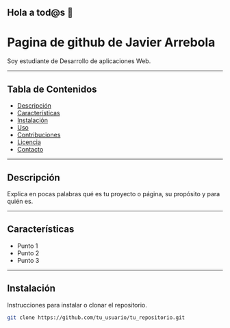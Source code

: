 ## Hola a tod@s 👋

<!--
**JavierArrebola/JavierArrebola** is a ✨ _special_ ✨ repository because its `README.md` (this file) appears on your GitHub profile.

Here are some ideas to get you started:

- 🔭 I’m currently working on ...
- 🌱 I’m currently learning ...
- 👯 I’m looking to collaborate on ...
- 🤔 I’m looking for help with ...
- 💬 Ask me about ...
- 📫 How to reach me: ...
- 😄 Pronouns: ...
- ⚡ Fun fact: ...
-->
# Pagina de github de Javier Arrebola

Soy estudiante de Desarrollo de aplicaciones Web.

---

## Tabla de Contenidos

- [Descripción](#descripción)
- [Características](#características)
- [Instalación](#instalación)
- [Uso](#uso)
- [Contribuciones](#contribuciones)
- [Licencia](#licencia)
- [Contacto](#contacto)

---

## Descripción

Explica en pocas palabras qué es tu proyecto o página, su propósito y para quién es.

---

## Características

- Punto 1
- Punto 2
- Punto 3

---

## Instalación

Instrucciones para instalar o clonar el repositorio.

```bash
git clone https://github.com/tu_usuario/tu_repositorio.git
